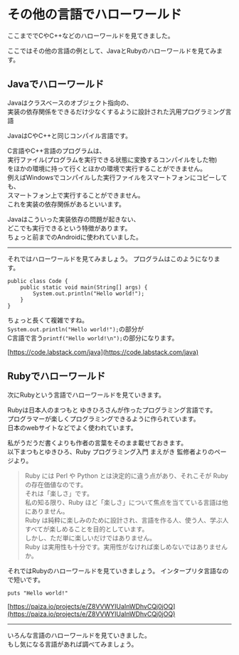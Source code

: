 # その他の言語でハローワールド

ここまででCやC++などのハローワールドを見てきました。

ここではその他の言語の例として、JavaとRubyのハローワールドを見てみます。

## Javaでハローワールド

Javaはクラスベースのオブジェクト指向の、  
実装の依存関係をできるだけ少なくするように設計された汎用プログラミング言語

JavaはCやC++と同じコンパイル言語です。

C言語やC++言語のプログラムは、  
実行ファイル(プログラムを実行できる状態に変換するコンパイルをした物)  
をほかの環境に持って行くとほかの環境で実行することができません。  
例えばWindowsでコンパイルした実行ファイルをスマートフォンにコピーしても、  
スマートフォン上で実行することができません。  
これを実装の依存関係があるといいます。

Javaはこういった実装依存の問題が起きない、  
どこでも実行できるという特徴があります。  
ちょっと前までのAndroidに使われていました。

---

それではハローワールドを見てみましょう。
プログラムはこのようになります。

	public class Code {
		public static void main(String[] args) {
			System.out.println("Hello world!");
		}
	}

ちょっと長くて複雑ですね。  
`System.out.println("Hello world!");`の部分が  
C言語で言う`printf("Hello world!\n");`の部分になります。

[https://code.labstack.com/java](https://code.labstack.com/java)


## Rubyでハローワールド

次にRubyという言語でハローワールドを見ていきます。

Rubyは日本人のまつもと ゆきひろさんが作ったプログラミング言語です。  
プログラマーが楽しくプログラミングできるように作られています。  
日本のwebサイトなどでよく使われています。

私がうだうだ書くよりも作者の言葉をそのまま載せておきます。  
以下まつもとゆきひろ、Ruby プログラミング入門 まえがき 監修者よりのページより。  

>	Ruby には Perl や Python とは決定的に違う点があり、それこそが Ruby の存在価値なのです。  
>	それは「楽しさ」です。  
>	私の知る限り、Ruby ほど「楽しさ」について焦点を当てている言語は他にありません。  
>	Ruby は純粋に楽しみのために設計され、言語を作る人、使う人、学ぶ人すべてが楽しめることを目的としています。  
>	しかし、ただ単に楽しいだけではありません。  
>	Ruby は実用性も十分です。実用性がなければ楽しめないではありませんか。  

それではRubyのハローワールドを見ていきましょう。
インタープリタ言語なので短いです。

	puts "Hello world!"

[https://paiza.io/projects/e/Z8VVWYIUaInWDhvCQj0jOQ](https://paiza.io/projects/e/Z8VVWYIUaInWDhvCQj0jOQ)


---

いろんな言語のハローワールドを見ていきました。  
もし気になる言語があれば調べてみましょう。


